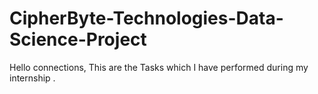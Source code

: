# CipherByte-Technologies-Data-Science-Project
Hello connections, This are the Tasks which I have performed during my internship .  
